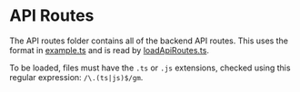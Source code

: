 # API Routes

The API routes folder contains all of the backend API routes. This uses the format in [example.ts](example.ts) and is read by [loadApiRoutes.ts](../loadApiRoutes.ts).

To be loaded, files must have the `.ts` or `.js` extensions, checked using this regular expression: `/\.(ts|js)$/gm`.
